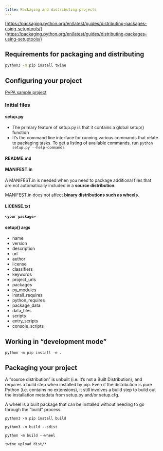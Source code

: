 ```yaml
---
title: Packaging and distributing projects
---
```


[https://packaging.python.org/en/latest/guides/distributing-packages-using-setuptools/](https://packaging.python.org/en/latest/guides/distributing-packages-using-setuptools/)

## Requirements for packaging and distributing

```bash
python3 -m pip install twine
```

## Configuring your project

[PyPA sample project](https://github.com/pypa/sampleproject)

### Initial files

#### setup.py
- The primary feature of setup.py is that it contains a global setup() function
- It’s the command line interface for running various commands that relate to packaging tasks. To get a listing of available commands, run `python setup.py --help-commands`

#### README.md

#### MANIFEST.in

A MANIFEST.in is needed when you need to package additional files that are not automatically included in a **source distribution**.

MANIFEST.in does not affect **binary distributions such as wheels**.

#### LICENSE.txt

#### `<your package>`

#### setup() args

- name
- version
- description
- url
- author
- license
- classifiers
- keywords
- project_urls
- packages
- py_modules
- install_requires
- python_requires
- package_data
- data_files
- scripts
- entry_scripts
- console_scripts

## Working in “development mode”

```
python -m pip install -e .
```

## Packaging your project

A “source distribution” is unbuilt (i.e. it’s not a Built Distribution), and requires a build step when installed by pip. Even if the distribution is pure Python (i.e. contains no extensions), it still involves a build step to build out the installation metadata from setup.py and/or setup.cfg.

A wheel is a built package that can be installed without needing to go through the “build” process.

```
python3 -m pip install build

python3 -m build --sdist

python -m build --wheel

twine upload dist/*
```
